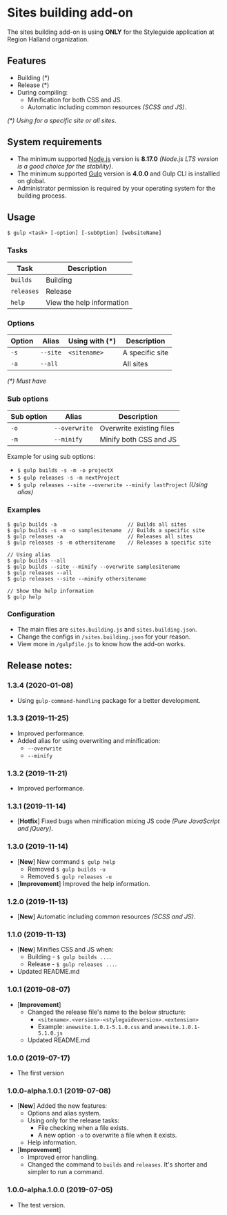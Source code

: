 # Sites building add-on
The sites building add-on is using __ONLY__ for the Styleguide application at Region Halland organization.

## Features
* Building (*)
* Release (*)
* During compiling:
    * Minification for both CSS and JS.
    * Automatic including common resources _(SCSS and JS)_.

_(*) Using for a specific site or all sites_.

## System requirements
* The minimum supported [Node.js](https://nodejs.org/) version is __8.17.0__ _(Node.js LTS version is a good choice for the stability)_.
* The minimum supported [Gulp](https://gulpjs.com/) version is __4.0.0__ and Gulp CLI is installled on global.
* Administrator permission is required by your operating system for the building process.

## Usage
`$ gulp <task> [-option] [-subOption] [websiteName]`

### Tasks
|Task|Description|
|---|---|
|`builds`|Building|
|`releases`|Release|
|`help`|View the help information|

### Options
|Option|Alias|Using with (*)|Description|
|---|---|---|---|
|`-s`|`--site`|`<sitename>`|A specific site|
|`-a`|`--all`||All sites|

_(*) Must have_

### Sub options

|Sub option|Alias|Description|
|---|---|---|
|`-o`|`--overwrite`|Overwrite existing files |
|`-m`|`--minify`|Minify both CSS and JS|

Example for using sub options:
* `$ gulp builds -s -m -o projectX`
* `$ gulp releases -s -m nextProject`
* `$ gulp releases --site --overwrite --minify lastProject` _(Using alias)_

### Examples
```
$ gulp builds -a                       // Builds all sites
$ gulp builds -s -m -o samplesitename  // Builds a specific site
$ gulp releases -a                     // Releases all sites
$ gulp releases -s -m othersitename    // Releases a specific site

// Using alias
$ gulp builds --all
$ gulp builds --site --minify --overwrite samplesitename
$ gulp releases --all
$ gulp releases --site --minify othersitename

// Show the help information
$ gulp help
```

### Configuration
* The main files are `sites.building.js` and `sites.building.json`.
* Change the configs in `/sites.building.json` for your reason.
* View more in `/gulpfile.js` to know how the add-on works.

## Release notes:
### 1.3.4 (2020-01-08)
* Using `gulp-command-handling` package for a better development.

### 1.3.3 (2019-11-25)
* Improved performance.
* Added alias for using overwriting and minification:
    * `--overwrite`
    * `--minify`

### 1.3.2 (2019-11-21)
* Improved performance.

### 1.3.1 (2019-11-14)
* [__Hotfix__] Fixed bugs when minification mixing JS code _(Pure JavaScript and jQuery)_.

### 1.3.0 (2019-11-14)
* [__New__] New command `$ gulp help`
    * Removed `$ gulp builds -u`
    * Removed `$ gulp releases -u`
* [__Improvement__] Improved the help information.

### 1.2.0 (2019-11-13)
* [__New__] Automatic including common resources _(SCSS and JS)_.

### 1.1.0 (2019-11-13)
* [__New__] Minifies CSS and JS when:
    * Building - `$ gulp builds ...`.
    * Release - `$ gulp releases ...`.
* Updated README.md

### 1.0.1 (2019-08-07)
* [__Improvement__]
    * Changed the release file's name to the below structure:
        * `<sitename>.<version>-<styleguideversion>.<extension>`
        * Example: `anewsite.1.0.1-5.1.0.css` and `anewsite.1.0.1-5.1.0.js`
    * Updated README.md

### 1.0.0 (2019-07-17)
* The first version

### 1.0.0-alpha.1.0.1 (2019-07-08)
* [__New__] Added the new features:
    * Options and alias system.
    * Using only for the release tasks:
        * File checking when a file exists.
        * A new option `-o` to overwrite a file when it exists.
    * Help information.
* [__Improvement__]
    * Improved error handling.
    * Changed the command to `builds` and `releases`. It's shorter and simpler to run a command.

### 1.0.0-alpha.1.0.0 (2019-07-05)
* The test version.
